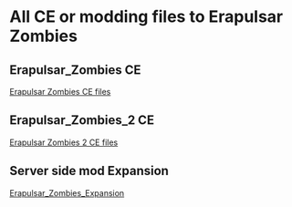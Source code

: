 # All CE or modding files to Erapulsar Zombies
## Erapulsar_Zombies CE
[Erapulsar Zombies CE files](https://github.com/atonce-original/Erapulsar_Zombies_CE/tree/main/Erapulsar_Zombies)

## Erapulsar_Zombies_2 CE

[Erapulsar Zombies 2 CE files](https://github.com/atonce-original/Erapulsar_Zombies_CE/tree/main/Erapulsar_Zombies_2)
## Server side mod Expansion
[Erapulsar_Zombies_Expansion](https://boosty.to/erapulsar/posts/ef37f0ce-ddca-4529-95c0-37d7f18807ce?share=post_link)
